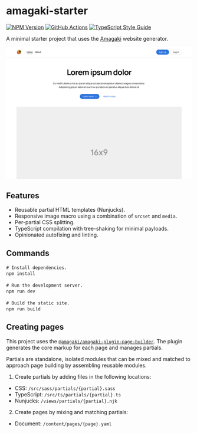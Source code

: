 # amagaki-starter

[![NPM Version][npm-image]][npm-url]
[![GitHub Actions][github-image]][github-url]
[![TypeScript Style Guide][gts-image]][gts-url]

A minimal starter project that uses the [Amagaki](https://amagaki.dev) website generator.

![Website screenshot](/.github/screenshot_1400x1024.png)

## Features

- Reusable partial HTML templates (Nunjucks).
- Responsive image macro using a combination of `srcset` and `media`.
- Per-partial CSS splitting.
- TypeScript compilation with tree-shaking for minimal payloads.
- Opinionated autofixing and linting.

## Commands

```shell
# Install dependencies.
npm install

# Run the development server.
npm run dev

# Build the static site.
npm run build
```

## Creating pages

This project uses the
[`@amagaki/amagaki-plugin-page-builder`](https://github.com/blinkk/amagaki-plugin-page-builder).
The plugin generates the core markup for each page and manages
partials.

Partials are standalone, isolated modules that can be mixed and
matched to approach page building by assembling reusable modules.

1. Create partials by adding files in the following locations:

- CSS: `/src/sass/partials/{partial}.sass`
- TypeScript: `/src/ts/partials/{partial}.ts`
- Nunjucks: `/views/partials/{partial}.njk`

2. Create pages by mixing and matching partials:

- Document: `/content/pages/{page}.yaml`

[github-image]: https://github.com/blinkk/amagaki-starter/workflows/Build%20site/badge.svg
[github-url]: https://github.com/blinkk/amagaki-starter/actions
[npm-image]: https://img.shields.io/npm/v/@amagaki/amagaki-starter.svg
[npm-url]: https://npmjs.org/package/@amagaki/amagaki-starter
[gts-image]: https://img.shields.io/badge/code%20style-google-blueviolet.svg
[gts-url]: https://github.com/google/gts
